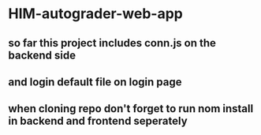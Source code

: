 # HIM-autograder-web-app



## so far this project includes conn.js on the backend side
## and login default file on login page
## when cloning repo don't forget to run nom install in backend and frontend seperately

